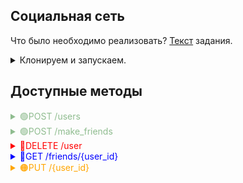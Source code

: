 <h2>Социальная сеть</h2>

Что было необходимо реализовать? [Текст](task.md) задания.

<details>
  <summary>Клонируем и запускаем.</summary>

1. ```bash
   git clone https://github.com/darow/some-go-api
   ```

2. ```bash
   cd sb_social_network
   go run ./cmd/api
   ```
</details>

## Доступные методы ##

<details>
  <summary style="color: darkseagreen;">🟢POST /users</summary>

### Создание пользователя ###
##### request example #####

```bash
  curl -X POST -d '{"name":"name1","age":"24","friends":[]}' -H "Content-Type: application/json" http://localhost:8080/create
```
</details>

<details>
  <summary style="color: darkseagreen;">🟢POST /make_friends</summary>

### Добавление в друзья ###
##### request example #####
    
```bash
  curl -X POST -d '{"source_id":1,"target_id":2}' -H "Content-Type: application/json" http://localhost:8080/make_friends
```
</details>

<details>
  <summary style="color: red;">🔴DELETE /user</summary>

### Удаление пользователя ###
##### request example #####

```bash
  curl -X DELETE -d '{"target_id":1}' -H "Content-Type: application/json" http://localhost:8080/user
```
</details>

<details>
  <summary style="color: blue;">🔵GET /friends/{user_id}</summary>

### Получение списка друзей пользователя ###
##### request example #####

```bash
      curl -X GET -H "Content-Type: application/json" http://localhost:8080/friends/1
```
</details>

<details>
  <summary style="color: orange;">🟠PUT /{user_id}</summary>

### Изменение возраста пользователя ###
##### request example #####

```bash
  curl -X PUT -d '{"new age": 14}' -H "Content-Type: application/json" http://localhost:8080/1
```
</details>
